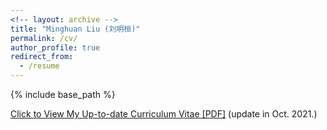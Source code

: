 ```yaml
---
<!-- layout: archive -->
title: "Minghuan Liu (刘明桓)"
permalink: /cv/
author_profile: true
redirect_from:
  - /resume
---
```


{% include base_path %}

[Click to View My Up-to-date Curriculum Vitae [PDF]](http://ericonaldo.github.io/files/minghuanliu_cv.pdf) (update in Oct. 2021.)

<!-- <embed src="http://ericonaldo.github.io/files/mhliu_cv.pdf" width="650" height="1800" type='application/pdf'> -->
